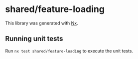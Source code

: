 # shared/feature-loading

This library was generated with [Nx](https://nx.dev).

## Running unit tests

Run `nx test shared/feature-loading` to execute the unit tests.
